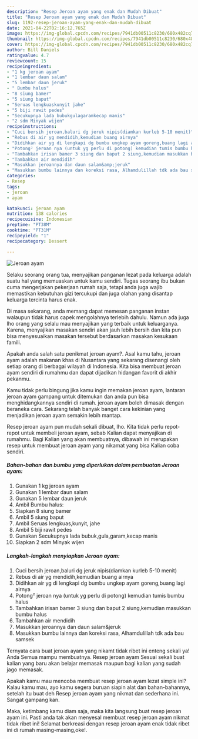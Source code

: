 ```yaml
---
description: "Resep Jeroan ayam yang enak dan Mudah Dibuat"
title: "Resep Jeroan ayam yang enak dan Mudah Dibuat"
slug: 1192-resep-jeroan-ayam-yang-enak-dan-mudah-dibuat
date: 2021-04-22T02:16:12.765Z
image: https://img-global.cpcdn.com/recipes/7941db00511c8230/680x482cq70/jeroan-ayam-foto-resep-utama.jpg
thumbnail: https://img-global.cpcdn.com/recipes/7941db00511c8230/680x482cq70/jeroan-ayam-foto-resep-utama.jpg
cover: https://img-global.cpcdn.com/recipes/7941db00511c8230/680x482cq70/jeroan-ayam-foto-resep-utama.jpg
author: Bill Daniels
ratingvalue: 4.7
reviewcount: 15
recipeingredient:
- "1 kg jeroan ayam"
- "1 lembar daun salam"
- "5 lembar daun jeruk"
- " Bumbu halus"
- "8 siung bamer"
- "5 siung baput"
- "Seruas lengkuaskunyit jahe"
- "5 biji rawit pedes"
- "Secukupnya lada bubukgulagaramkecap manis"
- "2 sdm Minyak wijen"
recipeinstructions:
- "Cuci bersih jeroan,baluri dg jeruk nipis(diamkan kurleb 5-10 menit)"
- "Rebus di air yg mendidih,kemudian buang airnya"
- "Didihkan air yg di lengkapi dg bumbu ungkep ayam goreng,buang lagi airnya"
- "Potong² jeroan nya (untuk yg perlu di potong) kemudian tumis bumbu halus"
- "Tambahkan irisan bamer 3 siung dan baput 2 siung,kemudian masukkan bumbu halus"
- "Tambahkan air mendidih"
- "Masukkan jeroannya dan daun salam&amp;jeruk"
- "Masukkan bumbu lainnya dan koreksi rasa, Alhamdulillah tdk ada bau samsek"
categories:
- Resep
tags:
- jeroan
- ayam

katakunci: jeroan ayam 
nutrition: 138 calories
recipecuisine: Indonesian
preptime: "PT38M"
cooktime: "PT31M"
recipeyield: "1"
recipecategory: Dessert

---
```



![Jeroan ayam](https://img-global.cpcdn.com/recipes/7941db00511c8230/680x482cq70/jeroan-ayam-foto-resep-utama.jpg)

Selaku seorang orang tua, menyajikan panganan lezat pada keluarga adalah suatu hal yang memuaskan untuk kamu sendiri. Tugas seorang ibu bukan cuma mengerjakan pekerjaan rumah saja, tetapi anda juga wajib memastikan kebutuhan gizi tercukupi dan juga olahan yang disantap keluarga tercinta harus enak.

Di masa  sekarang, anda memang dapat memesan panganan instan walaupun tidak harus capek mengolahnya terlebih dahulu. Namun ada juga lho orang yang selalu mau menyajikan yang terbaik untuk keluarganya. Karena, menyajikan masakan sendiri akan jauh lebih bersih dan kita pun bisa menyesuaikan masakan tersebut berdasarkan masakan kesukaan famili. 



Apakah anda salah satu penikmat jeroan ayam?. Asal kamu tahu, jeroan ayam adalah makanan khas di Nusantara yang sekarang disenangi oleh setiap orang di berbagai wilayah di Indonesia. Kita bisa membuat jeroan ayam sendiri di rumahmu dan dapat dijadikan hidangan favorit di akhir pekanmu.

Kamu tidak perlu bingung jika kamu ingin memakan jeroan ayam, lantaran jeroan ayam gampang untuk ditemukan dan anda pun bisa menghidangkannya sendiri di rumah. jeroan ayam boleh dimasak dengan beraneka cara. Sekarang telah banyak banget cara kekinian yang menjadikan jeroan ayam semakin lebih mantap.

Resep jeroan ayam pun mudah sekali dibuat, lho. Kita tidak perlu repot-repot untuk membeli jeroan ayam, sebab Kalian dapat menyajikan di rumahmu. Bagi Kalian yang akan membuatnya, dibawah ini merupakan resep untuk membuat jeroan ayam yang nikamat yang bisa Kalian coba sendiri.

<!--inarticleads1-->

##### Bahan-bahan dan bumbu yang diperlukan dalam pembuatan Jeroan ayam:

1. Gunakan 1 kg jeroan ayam
1. Gunakan 1 lembar daun salam
1. Gunakan 5 lembar daun jeruk
1. Ambil  Bumbu halus:
1. Siapkan 8 siung bamer
1. Ambil 5 siung baput
1. Ambil Seruas lengkuas,kunyit, jahe
1. Ambil 5 biji rawit pedes
1. Gunakan Secukupnya lada bubuk,gula,garam,kecap manis
1. Siapkan 2 sdm Minyak wijen




<!--inarticleads2-->

##### Langkah-langkah menyiapkan Jeroan ayam:

1. Cuci bersih jeroan,baluri dg jeruk nipis(diamkan kurleb 5-10 menit)
1. Rebus di air yg mendidih,kemudian buang airnya
1. Didihkan air yg di lengkapi dg bumbu ungkep ayam goreng,buang lagi airnya
1. Potong² jeroan nya (untuk yg perlu di potong) kemudian tumis bumbu halus
1. Tambahkan irisan bamer 3 siung dan baput 2 siung,kemudian masukkan bumbu halus
1. Tambahkan air mendidih
1. Masukkan jeroannya dan daun salam&amp;jeruk
1. Masukkan bumbu lainnya dan koreksi rasa, Alhamdulillah tdk ada bau samsek




Ternyata cara buat jeroan ayam yang nikamt tidak ribet ini enteng sekali ya! Anda Semua mampu membuatnya. Resep jeroan ayam Sesuai sekali buat kalian yang baru akan belajar memasak maupun bagi kalian yang sudah jago memasak.

Apakah kamu mau mencoba membuat resep jeroan ayam lezat simple ini? Kalau kamu mau, ayo kamu segera buruan siapin alat dan bahan-bahannya, setelah itu buat deh Resep jeroan ayam yang nikmat dan sederhana ini. Sangat gampang kan. 

Maka, ketimbang kamu diam saja, maka kita langsung buat resep jeroan ayam ini. Pasti anda tak akan menyesal membuat resep jeroan ayam nikmat tidak ribet ini! Selamat berkreasi dengan resep jeroan ayam enak tidak ribet ini di rumah masing-masing,oke!.

